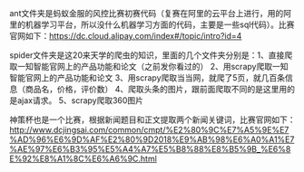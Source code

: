 ant文件夹是蚂蚁金服的风控比赛初赛代码（复赛在阿里的云平台上进行，用的阿里的机器学习平台，所以没什么机器学习方面的代码，主要是一些sql代码）。比赛官网如下：https://dc.cloud.alipay.com/index#/topic/intro?id=4

spider文件夹是这20来天学的爬虫的知识，里面的几个文件夹分别是：1、直接爬取一知智能官网上的产品功能和论文（之前发你看过的） 2、用scrapy爬取一知智能官网上的产品功能和论文 3、用scrapy爬取当当网，就爬了5页，就几百条信息（商品名，价格，评价数） 4、爬取头条的图片，跟前面爬取不同的是这里用的是ajax请求。 5、scrapy爬取360图片

神策杯也是一个比赛，根据新闻题目和正文提取两个新闻关键词，比赛官网如下：http://www.dcjingsai.com/common/cmpt/%E2%80%9C%E7%A5%9E%E7%AD%96%E6%9D%AF%E2%80%9D2018%E9%AB%98%E6%A0%A1%E7%AE%97%E6%B3%95%E5%A4%A7%E5%B8%88%E8%B5%9B_%E6%8E%92%E8%A1%8C%E6%A6%9C.html
